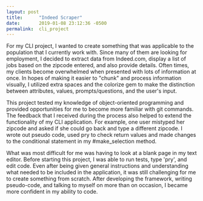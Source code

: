 ```yaml
---
layout: post
title:      "Indeed Scraper"
date:       2019-01-08 23:12:36 -0500
permalink:  cli_project
---
```


For my CLI project, I wanted to create something that was applicable to the population that I currently work with. Since many of them are looking for employment, I decided to extract data from Indeed.com, display a list of jobs based on the zipcode entered, and also provide details. Often times, my clients become overwhelmed when presented with lots of information at once. In hopes of making it easier to "chunk" and process information visually, I utilized extra spaces and the colorize gem to make the distinction between attributes, values, prompts/questions, and the user's input.

This project tested my knowledge of object-oriented programming and provided opportunities for me to become more familiar with git commands. The feedback that I received during the process also helped to extend the functionality of my CLI application. For example, one user mistyped her zipcode and asked if she could go back and type a different zipcode. I wrote out pseudo code, used pry to check return values and made changes to the conditional statement in my #make_selection method.

What was most difficult for me was having to look at a blank page in my text editor. Before starting this project, I was able to run tests, type 'pry', and edit code. Even after being given general instructions and understanding what needed to be included in the application, it was still challenging for me to create something from scratch. After developing the framework, writing pseudo-code, and talking to myself on more than on occasion, I became more confident in my ability to code.

